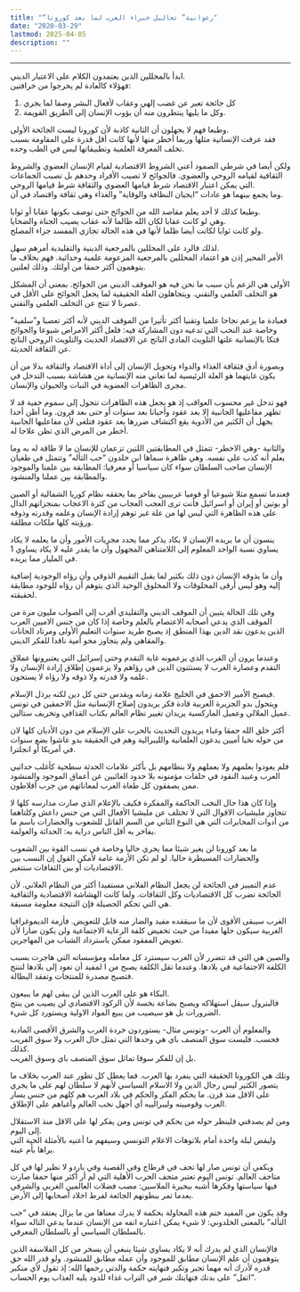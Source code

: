 ```yaml
---
title: "“رعوانية” تحاليل خبراء العرب لما بعد كورونا"
date: "2020-03-29"
lastmod: 2025-04-05
description: ""
---
```

****

ابدأ بالمحللين الذين يعتمدون الكلام على الاعتبار الديني.  
فهؤلاء كالعادة لم يخرجوا من خرافتين:  
1. كل جائحة تعبر عن غضب إلهي وعقاب لأفعال البشر وصفا لما يجري  
2. وكل ما يليها ينتظرون منه أن يؤوب الإنسان إلى الطريق القويمة.

وطبعا فهم لا يجهلون أن الثانية كاذبة لأن كورونا ليست الجائحة الأولى.  
فقد عرفت الإنسانية مثلها وربما أخطر منها لأنها كانت أقل قدرة على المقاومة بسبب تخلف المعرفة العلمية وتطبيقاتها ليس في الطب وحده.

ولكن أيضا في شرطي الصمود أعني الشروط الاقتصادية لقيام الإنسان العضوي والشروط الثقافية لقيامه الروحي والعضوي. فالجوائح لا تصيب الأفراد وحدهم بل تصيب الجماعات التي يمكن اعتبار الاقتصاد شرط قيامها العضوي والثقافة شرط قيامها الروحي.  
وما يجمع بينهما هو عادات “ايجيان النظافة والوقاية” والغذاء وهي ثقافة واقتصاد في آن.

وطبعا كذلك لا أحد يعلم مقاصد الله من الجوائح حتى توصف بكونها عقابا أو ثوابا.  
وهي لو كانت عقابا لكان الله ظالما لأنه عقاب يصيب الجناة والضحايا.  
ولو كانت ثوابا لكانت أيضا ظلما لأنها في هذه الحالة تجازي المفسد جزاء المصلح.

لذلك فالرد على المحللين بالمرجعية الدينية والتقليدية أمرهم سهل.  
الأمر المحير إذن هو اعتماد المحللين بالمرجعية المزعومة علمية وحداثية. فهم بخلاف ما يتوهمون أكثر حمقا من أولئك. وذلك لعلتين.

الأولى هي الزعم بأن سبب ما نحن فيه هو الموقف الديني من الجوائح. بمعنى أن المشكل هو التخلف العلمي والتقني. ويتجاهلون العلة الحقيقية لما يجعل الجوائح على الأقل في عصرنا لا تنتج عن التخلف العلمي والتقني.

فعبادة ما يزعم نجاحا علميا وتقنيا أكثر تأثيرا من الموقف الديني لأنه أكثر تعصبا و”سلفية” وخاصة عند النخب التي تدعيه دون المشاركة فيه: فلعل أكثر الامراض شيوعا والجوائح فتكا بالإنسانية علتها التلويث المادي الناتج عن الاقتصاد الحديث والتلويث الروحي الناتج عن الثقافة الحديثة.

وبصورة أدق فثقافة الغذاء والدواء وتحويل الإنسان إلى أداة الاقتصاد والثقافة بدلا من أن يكون غايتهما هو العلة الرئيسية لما تعاني منه الإنسانية من هشاشة بسبب التدخل في مجرى الظاهرات العضوية في النبات والحيوان والإنسان.

فهو تدخل غير محسوب العواقب إذ هو يجعل هذه الظاهرات تتحول إلى سموم خفية قد لا تظهر مفاعليها الجانبية إلا بعد عقود وأحيانا بعد سنوات أو حتى بعد قرون. وما أظن أحدا يجهل أن الكثير من الأدوية يقع اكتشاف ضررها بعد عقود فتلغى لأن مفاعليها الجانبية أخطر من المرض الذي تظن علاجا له.

والثانية -وهي الاخطر- تتمثل في المطابقتين اللتين تزعمان للإنسان ما لا طاقة له به وما يعلم أنه كذب على نفسه. وهي ظاهرة سماها ابن خلدون “حب التأله” وتتمثل في طغيان الإنسان صاحب السلطان سواء كان سياسيا أو معرفيا: المطابقة بين علمنا والموجود والمطابقة بين عملنا والمنشود.

فعندما تسمع مثلا شيوعيا أو قوميا عربييين يفاخر بما يحققه نظام كوريا الشمالية أو الصين أو بوتين أو إيران أو اسرائيل فأنت ترى العجب العجاب من كثرة الاعجاب بمنجزاتهم الدال على هذه الظاهرة التي ليس لها من علة غير توهم إرادة الإنسان وعلمه وقدرته وذوقه ورؤيته كلها ملكات مطلقة.

ينسون أن ما يريده الإنسان لا يكاد يذكر مما يحدد مجريات الأمور وأن ما يعلمه لا يكاد يساوي نسبة الواحد المعلوم إلى اللامتناهي المجهول وأن ما يقدر عليه لا يكاد يساوي 1 في المليار مما يريده.

وأن ما يذوقه الإنسان دون ذلك بكثير لما يقبل التقييم الذوقي وأن رؤاه الوجودية إضافية إليه وهو ليس أرقى المخلوقات ولا المخلوق الوحيد الذي يتوهم أن رؤاه للوجود مطابقة لحقيقته.

وفي تلك الحالة يتبين أن الموقف الديني والتقليدي أقرب إلى الصواب مليون مرة من الموقف الذي يدعي أصحابه الاعتصام بالعلم وخاصة إذا كان من جنس الاميين العرب الذين يدعون نقد الدين بهذا المنطق إذ يصبح طريد سنوات التعليم الأولى ومرتاد الحانات والمقاهي ولم يتجاوز محو أمية ناقدا للفكر الديني.

وعندما يرون أن الغرب الذي يزعمونه غاية التقدم وحتى إسرائيل التي يعتبرونها عملاق التقدم وعصارة الغرب لا يستثنون الدين في رؤاهم ولا يزعمون إطلاق إرادة الإنسان ولا علمه ولا قدرته ولا ذوقه ولا رؤاه لا يستحون.

فيصبح الأمير الاحمق في الخليج علامة زمانه ويقدس حتى كل دين لكنه يرذل الإسلام.  
ويتحول بدو الجزيرة العربية قادة فكر يريدون إصلاح الإنسانية مثل الاحمقين في تونس عميل الملالي وعميل الماركسية يريدان تغيير نظام العالم بكتاب القذافي وتخريف ستالين.

أكثر خلق الله حمقا وغباء يريدون التحديث بالحرب على الإسلام من دون الأديان كلها لان من حوله نخبا أميين يدعون العلمانية والليبرالية وهم في الحقيقة بدو عاشوا بضع سنوات في أمريكا أو انجلترا.

فلم يعودوا بعلمهم ولا بعملهم ولا بنظامهم بل بأكثر علامات الحدثة سطحية كأغلب حداثيي العرب وعبيد النقود في حلفات مؤمنونه بلا حدود الغائبين عن أعماق الموجود والمنشود ممن يصفقون كل طغاة العرب لمعاناتهم من جرب أفلاطون.

وإذا كان هذا حال النخب الحاكمة والمفكرة فكيف بالإعلام الذي صارت مدارسه كلها لا تتجاوز مليشيات الاقوال التي لا تختلف عن مليشيا الأفعال التي من جنس داعش وكلتاهما من أدوات المخابرات التي هي النوع الثاني من السم القاتل للشعوب والحضارات باسم ما يفاخر به أقل الناس دراية به: الحداثة والعولمة.

ما بعد كورونا لن يغير شيئا مما يجري حاليا وخاصة في نسب القوة بين الشعوب والحضارات المسيطرة حاليا. لو لم تكن الأزمة عامة لأمكن القول إن النسب بين الاقتصاديات أو بين الثقافات ستتغير.

عدم التمييز في الجائحة لن يجعل النظام الفلاني مستفيدا أكثر من النظام العلاني. لأن الجائحة تضرب كل الاقتصاديات وكل الثقافات. ولما كانت الهشاشة الاقتصادية والثقافية هي التي تحكم الحصيلة فإن النتيجة معلومة مسبقة.

الغرب سيبقى الأقوى لأن ما سيقفده مفيد والضار منه قابل للتعويض. فأزمة الديموغرافيا الغربية سيكون حلها مفيدا من حيث تخفيض كلفة الرعاية الاجتماعية ولن يكون ضارا لأن تعويض المفقود ممكن باسترداد الشباب من المهاجرين.

والصين هي التي قد تتضرر لأن الغرب سيسترد كل معامله ومؤسساته التي هاجرت بسبب الكلفة الاجتماعية في بلادها. وعندما تقل الكلفة يصبح من ا لمفيد أن تعود إلى بلادها لتنتج فتصبح مصدرة للمنتجات وتفقد البطالة.

البكاء هو على العرب الذين لن يبقى لهم ما يبيعون.  
فالبترول سيقل استهلاكه ويصبح بضاعة بخسة لأن الركود الاقتصادي لن يصيب من ينتج الضرورات بل هو سيصيب من يبيع المواد الاولية ويستورد كل شيء.

والمعلوم أن العرب -وتونس مثال- يستوردون خردة الغرب والشرق الأقصى المادية فحسب. فليست سوق المنصف باي هي وحدها التي تمثل حال العرب ولا سوق الفريب كذلك.  
بل إن للفكر سوقا تماثل سوق المنصف باي وسوق الفريب.

وتلك هي الكورونا الحقيقة التي ينفرد بها العرب. فما يعطل كل تطور عند العرب بخلاف ما يتصور الكثير ليس رجال الدين ولا الاسلام السياسي لأنهم لا سلطان لهم على ما يجري على الاقل منذ قرن. ما يحكم الفكر والحكم في بلاد العرب هم كلهم من جنس يسار العرب وقوميينه وليبرالييه أي أجهل نخب العالم وأغباهم على الإطلاق.

ومن لم يصدقني فلينظر حوله من يحكم في تونس ومن يفكر لها على الاقل منذ الاستقلال إلى اليوم.  
وليقض ليلة واحدة أمام بلاتوهات الاعلام التونسي وسيفهم ما أعنيه بالأمثلة الحية التي يراها بأم عينه.

ويكفي أن تونس صار لها تحف في قرطاج وفي القصبة وفي باردو لا نظير لها في كل متاحف العالم. تونس اليوم تعتبر متحف الحرب الأهلية التي لم أر أكثر منها حمقا صارت فيها سياستها وفكرها أشبه ببحيرة الملاسين: مصب فضلات العالمين الغربي والشرقي بعدما تمر ببطونهم الجائعة لفرط اخلاد أصحابها إلى الأرض.

وقد يكون من المفيد ختم هذه المحاولة بحكمة لا يدرك معناها من ما يزال يعتقد في “حب التأله” بالمعنى الخلدوني: لا شيء يمكن اعتباره اتفه من الإنسان عندما يدعي التاله سواء بالسلطان السياسي أو بالسلطان المعرفي.

فالإنسان الذي لم يدرك أنه لا يكاد يساوي شيئا ينبغي أن يسخر من كل الفلاسفة الذين يتوهمون أن علم الإنسان مطابق للموجود وأن عمله مطابق للمنشود. ولو قدر الله حق قدره لأدرك أنه مهما تجبر وتكبر فنهايته حكمة والدتي رحمها الله: إذ تقول لأي متكبر “اتفل” على بدنك فنهايتك شبر في التراب غذاء للدود يليه العذاب يوم الحساب.

###
